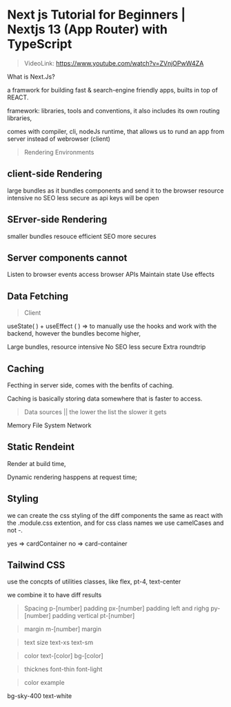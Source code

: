 #   Next js Tutorial for Beginners | Nextjs 13 (App Router) with TypeScript

> VideoLink: https://www.youtube.com/watch?v=ZVnjOPwW4ZA

What is Next.Js?

a framwork for building fast & search-engine friendly apps, builts in top of REACT.


framework: libraries, tools and conventions, it also includes its own routing libraries, 

comes with compiler, cli, nodeJs runtime, that allows us to rund an app from server instead of webrowser (client)

> Rendering Environments

## client-side Rendering 

large bundles as it bundles components and send it to the browser
resource intensive
no SEO
less secure as api keys will be open

## SErver-side Rendering

smaller bundles
resouce efficient
SEO
more secures

## Server components cannot

Listen to browser events
access browser APIs
Maintain state
Use effects

## Data Fetching

> Client 

useState( ) + useEffect ( ) => to manually use the hooks and work with the backend, however the bundles become higher,

Large bundles, 
resource intensive
No SEO
less secure
Extra roundtrip


## Caching

Fecthing in server side, comes with the benfits of caching.

Caching is basically storing data somewhere that is faster to access.

> Data sources      || the lower the list the slower it gets

Memory
File System
Network

## Static Rendeint 

Render at build time, 

Dynamic rendering hasppens at request time;

##  Styling

we can create the css styling of the diff components the same as react with the .module.css extention, and for css class names we use camelCases and not -.

yes => cardContainer
no  => card-container


## Tailwind CSS

use the concpts of utilities classes, like flex, pt-4, text-center

we combine it to have diff results

> Spacing
p-[number] padding
px-[number] padding left and righg
py-[number] padding vertical
pt-[number]

> margin
m-[number] margin

>text size
text-xs
text-sm

>color
text-[color]
bg-[color]

>thicknes
font-thin
font-light

> color example

bg-sky-400
text-white